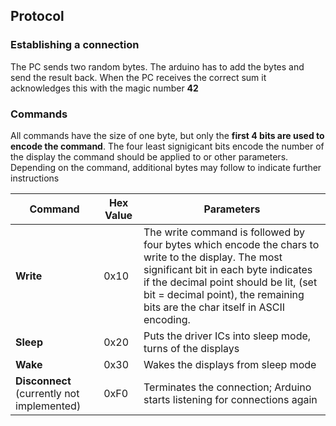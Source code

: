 ## Protocol

### Establishing a connection

The PC sends two random bytes. The arduino has to add the bytes and send the result back.
When the PC receives the correct sum it acknowledges this with the magic number **42**

### Commands

All commands have the size of one byte, but only the **first 4 bits are used to encode the command**. The four least signigicant bits encode the number of the display the command should be applied to or other parameters.  Depending on the command, additional bytes may follow to indicate further instructions

| Command                                    | Hex Value | Parameters                                                   |
| ------------------------------------------ | --------- | ------------------------------------------------------------ |
| **Write**                                  | 0x10      | The write command is followed by four bytes which encode the chars to write to the display. The most significant bit in each byte indicates if the decimal point should be lit, (set bit = decimal point), the remaining bits are the char itself in ASCII encoding. |
| **Sleep**                                  | 0x20      | Puts the driver ICs into sleep mode, turns of the displays   |
| **Wake**                                   | 0x30      | Wakes the displays from sleep mode                           |
| **Disconnect** (currently not implemented) | 0xF0      | Terminates the connection; Arduino starts listening for connections again |

